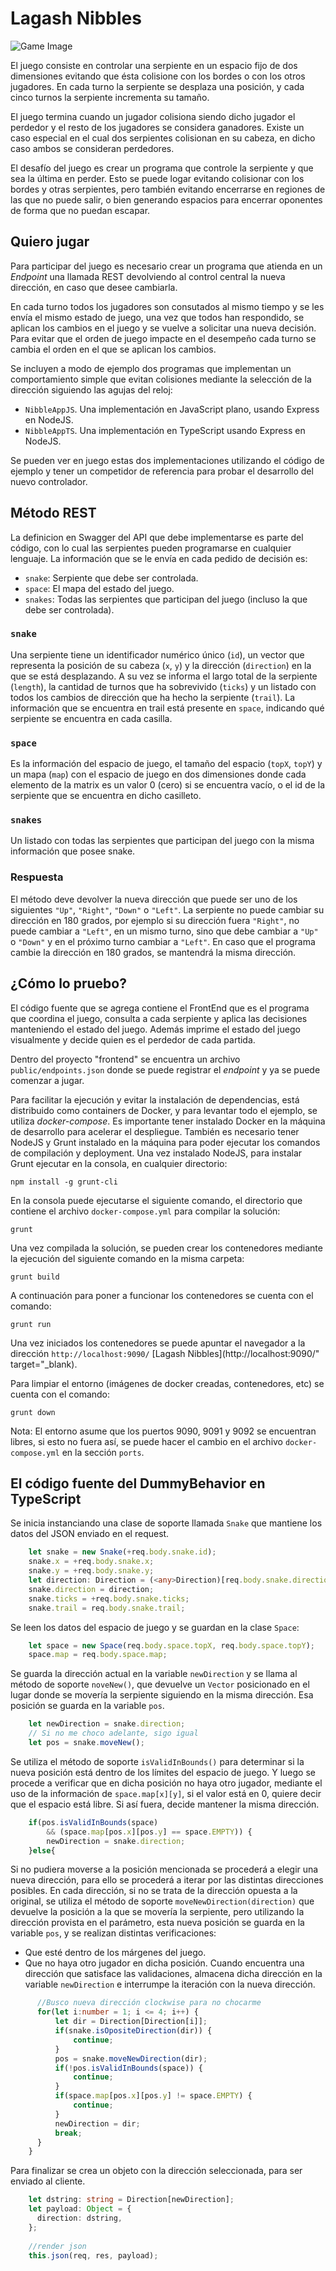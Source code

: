 # Lagash Nibbles

![Game Image](/Users/diegog/Source/nibbles/wnibbles/images/sample50x50_2.png "Game Image")

El juego consiste en controlar una serpiente en un espacio fijo de dos dimensiones evitando que ésta colisione con los bordes o con los otros jugadores. En cada turno la serpiente se desplaza una posición, y cada cinco turnos la serpiente incrementa su tamaño.

El juego termina cuando un jugador colisiona siendo dicho jugador el perdedor y el resto de los jugadores se considera ganadores. Existe un caso especial en el cual dos serpientes colisionan en su cabeza, en dicho caso ambos se consideran perdedores.

El desafío del juego es crear un programa que controle la serpiente y que sea la última en perder. Esto se puede logar evitando colisionar con los bordes y otras serpientes, pero también evitando encerrarse en regiones de las que no puede salir, o bien generando espacios para encerrar oponentes de forma que no puedan escapar.

## Quiero jugar
Para participar del juego es necesario crear un programa que atienda en un *Endpoint* una llamada REST devolviendo al control central la nueva dirección, en caso que desee cambiarla. 

En cada turno todos los jugadores son consutados al mismo tiempo y se les envía el mismo estado de juego, una vez que todos han respondido, se aplican los cambios en el juego y se vuelve a solicitar una nueva decisión. Para evitar que el orden de juego impacte en el desempeño cada turno se cambia el orden en el que se aplican los cambios.

Se incluyen a modo de ejemplo dos programas que implementan un comportamiento simple que evitan colisiones mediante la selección de la dirección siguiendo las agujas del reloj:
- `NibbleAppJS`. Una implementación en JavaScript plano, usando Express en NodeJS.
- `NibbleAppTS`. Una implementación en TypeScript usando Express en NodeJS.

Se pueden ver en juego estas dos implementaciones utilizando el código de ejemplo y tener un competidor de referencia para probar el desarrollo del nuevo controlador.

## Método REST
La definicion en Swagger del API que debe implementarse es parte del código, con lo cual las serpientes pueden programarse en cualquier lenguaje. La información que se le envía en cada pedido de decisión es:
 - `snake`: Serpiente que debe ser controlada.
 - `space`: El mapa del estado del juego.
 - `snakes`: Todas las serpientes que participan del juego (incluso la que debe ser controlada).

### `snake`
Una serpiente tiene un identificador numérico único (`id`), un vector que representa la posición de su cabeza (`x`, `y`) y la dirección (`direction`) en la que se está desplazando. A su vez se informa el largo total de la serpiente (`length`), la cantidad de turnos que ha sobrevivido (`ticks`) y un listado con todos los cambios de dirección que ha hecho la serpiente (`trail`). La información que se encuentra en trail está presente en `space`, indicando qué serpiente se encuentra en cada casilla.
### `space`
Es la información del espacio de juego, el tamaño del espacio (`topX`, `topY`) y un mapa (`map`) con el espacio de juego en dos dimensiones donde cada elemento de la matrix es un valor 0 (cero) si se encuentra vacío, o el id de la serpiente que se encuentra en dicho casilleto.
### `snakes`
 Un listado con todas las serpientes que participan del juego con la misma información que posee snake.

### Respuesta
El método deve devolver la nueva dirección que puede ser uno de los siguientes `"Up"`, `"Right"`, `"Down"` o `"Left"`. La serpiente no puede cambiar su dirección en 180 grados, por ejemplo si su dirección fuera `"Right"`, no puede cambiar a `"Left"`, en un mismo turno, sino que debe cambiar a `"Up"` o `"Down"` y en el próximo turno cambiar a `"Left"`. En caso que el programa cambie la dirección en 180 grados, se mantendrá la misma dirección.

 ## ¿Cómo lo pruebo?
 El código fuente que se agrega contiene el FrontEnd que es el programa que coordina el juego, consulta a cada serpiente y aplica las decisiones manteniendo el estado del juego. Además imprime el estado del juego visualmente y decide quien es el perdedor de cada partida.

 Dentro del proyecto "frontend" se encuentra un archivo `public/endpoints.json` donde se puede registrar el *endpoint* y ya se puede comenzar a jugar. 

 Para facilitar la ejecución y evitar la instalación de dependencias, está distribuido como containers de Docker, y para levantar todo el ejemplo, se utiliza *docker-compose*.  Es importante tener instalado Docker en la máquina de desarrollo para acelerar el despliegue. También es necesario tener NodeJS y Grunt instalado en la máquina para poder ejecutar los comandos de compilación y deployment. Una vez instalado NodeJS, para instalar Grunt ejecutar en la consola, en cualquier directorio:

 `npm install -g grunt-cli`

 En la consola puede ejecutarse el siguiente comando, el directorio que contiene el archivo `docker-compose.yml` para compilar la solución:

 `grunt`

Una vez compilada la solución, se pueden crear los contenedores mediante la ejecución del siguiente comando en la misma carpeta:

`grunt build`

A continuación para poner a funcionar los contenedores se cuenta con el comando:

`grunt run`

Una vez iniciados los contenedores se puede apuntar el navegador a la dirección `http://localhost:9090/` [Lagash Nibbles](http://localhost:9090/" target="_blank).

Para limpiar el entorno (imágenes de docker creadas, contenedores, etc) se cuenta con el comando: 

`grunt down`

Nota: El entorno asume que los puertos 9090, 9091 y 9092 se encuentran libres, si esto no fuera así, se puede hacer el cambio en el archivo `docker-compose.yml` en la sección `ports`.

 ## El código fuente del DummyBehavior en TypeScript

Se inicia instanciando una clase de soporte llamada `Snake` que mantiene los datos del JSON enviado en el request.
```typescript
    let snake = new Snake(+req.body.snake.id);
    snake.x = +req.body.snake.x;
    snake.y = +req.body.snake.y;
    let direction: Direction = (<any>Direction)[req.body.snake.direction];
    snake.direction = direction;
    snake.ticks = +req.body.snake.ticks;
    snake.trail = req.body.snake.trail;
```

Se leen los datos del espacio de juego y se guardan en la clase `Space`:
```typescript
    let space = new Space(req.body.space.topX, req.body.space.topY);
    space.map = req.body.space.map;
```

Se guarda la dirección actual en la variable `newDirection` y se llama al método de soporte `noveNew()`, que devuelve un `Vector` posicionado en el lugar donde se movería la serpiente siguiendo en la misma dirección. Esa posición se guarda en la variable `pos`.

```typescript
    let newDirection = snake.direction;
    // Si no me choco adelante, sigo igual
    let pos = snake.moveNew();
```

Se utiliza el método de soporte `isValidInBounds()` para determinar si la nueva posición está dentro de los límites del espacio de juego. Y luego se procede a verificar que en dicha posición no haya otro jugador, mediante el uso de la información de `space.map[x][y]`, si el valor está en 0, quiere decir que el espacio está libre. Si así fuera, decide mantener la misma dirección.
```typescript
    if(pos.isValidInBounds(space)
        && (space.map[pos.x][pos.y] == space.EMPTY)) {
        newDirection = snake.direction;                
    }else{
```

Si no pudiera moverse a la posición mencionada se procederá a elegir una nueva dirección, para ello se procederá a iterar por las distintas direcciones posibles. En cada dirección, si no se trata de la dirección opuesta a la original, se utiliza el método de soporte `moveNewDirection(direction)` que devuelve la posición a la que se movería la serpiente, pero utilizando la dirección provista en el parámetro, esta nueva posición se guarda en la variable `pos`, y se realizan distintas verificaciones:
- Que esté dentro de los márgenes del juego.
- Que no haya otro jugador en dicha posición.
Cuando encuentra una dirección que satisface las validaciones, almacena dicha dirección en la variable `newDirection` e interrumpe la iteración con la nueva dirección.
```typescript
      //Busco nueva dirección clockwise para no chocarme
      for(let i:number = 1; i <= 4; i++) {
          let dir = Direction[Direction[i]];
          if(snake.isOpositeDirection(dir)) {
              continue;
          }
          pos = snake.moveNewDirection(dir);
          if(!pos.isValidInBounds(space)) {
              continue;
          }
          if(space.map[pos.x][pos.y] != space.EMPTY) {
              continue;
          }
          newDirection = dir;
          break;
      }
    }
```

Para finalizar se crea un objeto con la dirección seleccionada, para ser enviado al cliente.
```typescript
    let dstring: string = Direction[newDirection];
    let payload: Object = {
      direction: dstring,
    };
    
    //render json
    this.json(req, res, payload);
```